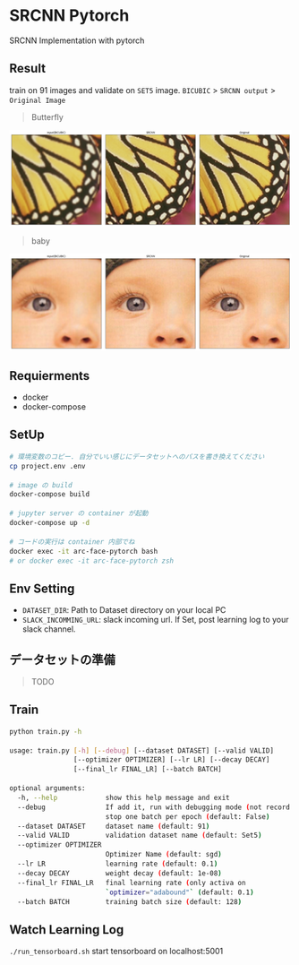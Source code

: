 # SRCNN Pytorch

SRCNN Implementation with pytorch

## Result

train on 91 images and validate on `SET5` image. `BICUBIC` > `SRCNN output` > `Original Image`

> Butterfly

![](./notebooks/clipped_2.png)

> baby

![](./notebooks/clipped_3.png)

## Requierments

* docker
* docker-compose

## SetUp

```bash
# 環境変数のコピー. 自分でいい感じにデータセットへのパスを書き換えてください
cp project.env .env

# image の build
docker-compose build

# jupyter server の container が起動
docker-compose up -d

# コードの実行は container 内部でね
docker exec -it arc-face-pytorch bash
# or docker exec -it arc-face-pytorch zsh
```

## Env Setting

* `DATASET_DIR`: Path to Dataset directory on your local PC
* `SLACK_INCOMMING_URL`: slack incoming url. If Set, post learning log to your slack channel.

## データセットの準備

> TODO

## Train

```bash
python train.py -h

usage: train.py [-h] [--debug] [--dataset DATASET] [--valid VALID]
                [--optimizer OPTIMIZER] [--lr LR] [--decay DECAY]
                [--final_lr FINAL_LR] [--batch BATCH]

optional arguments:
  -h, --help            show this help message and exit
  --debug               If add it, run with debugging mode (not record and
                        stop one batch per epoch (default: False)
  --dataset DATASET     dataset name (default: 91)
  --valid VALID         validation dataset name (default: Set5)
  --optimizer OPTIMIZER
                        Optimizer Name (default: sgd)
  --lr LR               learning rate (default: 0.1)
  --decay DECAY         weight decay (default: 1e-08)
  --final_lr FINAL_LR   final learning rate (only activa on
                        `optimizer="adabound"` (default: 0.1)
  --batch BATCH         training batch size (default: 128)
```

## Watch Learning Log

`./run_tensorboard.sh` start tensorboard on localhost:5001
